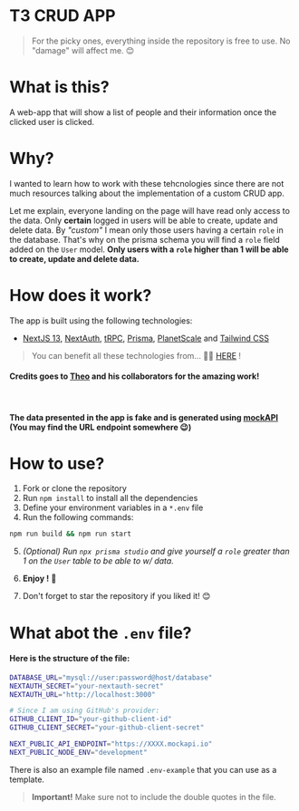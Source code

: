 # T3 CRUD APP

> For the picky ones, everything inside the repository is free to use.
> No "damage" will affect me. 😊

# What is this?

A web-app that will show a list of people and their information once the clicked user is clicked.

# Why?

I wanted to learn how to work with these tehcnologies since there are not much resources talking about the implementation of a custom CRUD app.

Let me explain, everyone landing on the page will have read only access to the data. Only **certain** logged in users will be able to create, update and delete data. By _"custom"_ I mean only those users having a certain `role` in the database. That's why on the prisma schema you will find a `role` field added on the `User` model. **Only users with a `role` higher than 1 will be able to create, update and delete data.**

# How does it work?

The app is built using the following technologies:

- [NextJS 13](https://nextjs.org/blog/next-13), [NextAuth](https://next-auth.js.org/), [tRPC](https://trpc.io/), [Prisma](https://www.prisma.io/), [PlanetScale](https://planetscale.com/) and [Tailwind CSS](https://tailwindcss.com/)

> You can benefit all these technologies from... 🥁🥁 [HERE](https://init.tips/) !

#### Credits goes to [Theo](https://twitter.com/t3dotgg) and his collaborators for the amazing work!

<br>

#### The data presented in the app is fake and is generated using [mockAPI](https://mockapi.io/) (You may find the URL endpoint somewhere 😉)

# How to use?

1.  Fork or clone the repository
2.  Run `npm install` to install all the dependencies
3.  Define your environment variables in a `*.env` file
4.  Run the following commands:

```bash
npm run build && npm run start
```

5. _(Optional) Run `npx prisma studio` and give yourself a `role` greater than 1 on the `User` table to be able to w/ data._

6. **Enjoy !** 🎉
7. Don't forget to star the repository if you liked it! 😊

# What abot the `.env` file?

#### Here is the structure of the file:

```bash
DATABASE_URL="mysql://user:password@host/database"
NEXTAUTH_SECRET="your-nextauth-secret"
NEXTAUTH_URL="http://localhost:3000"

# Since I am using GitHub's provider:
GITHUB_CLIENT_ID="your-github-client-id"
GITHUB_CLIENT_SECRET="your-github-client-secret"

NEXT_PUBLIC_API_ENDPOINT="https://XXXX.mockapi.io"
NEXT_PUBLIC_NODE_ENV="development"
```

There is also an example file named `.env-example` that you can use as a template.

> **Important!** Make sure not to include the double quotes in the file.
